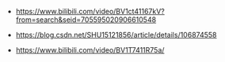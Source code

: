 * https://www.bilibili.com/video/BV1ct41167kV?from=search&seid=705595020906610548
* https://blog.csdn.net/SHU15121856/article/details/106874558

* https://www.bilibili.com/video/BV1T7411R75a/